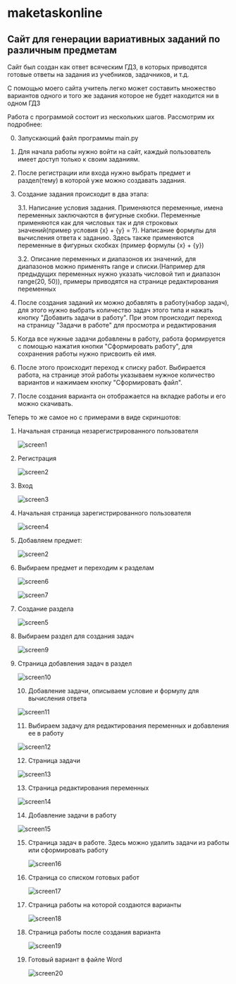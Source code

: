# maketaskonline

## Сайт для генерации вариативных заданий по различным предметам

Сайт был создан как ответ всяческим ГДЗ, в которых приводятся готовые ответы на задания из учебников, задачников, и т.д.

С помощью моего сайта учитель легко может составить множество вариантов одного и того же задания которое не будет находится ни в одном ГДЗ

Работа с программой состоит из нескольких шагов. Рассмотрим их подробнее:

0. Запускающий файл программы main.py

1. Для начала работы нужно войти на сайт, каждый пользователь имеет доступ только к своим заданиям.

2. После регистрации или входа нужно выбрать предмет и раздел(тему) в которой уже можно создавать задания.

3. Создание задания происходит в два этапа: 

   3.1.  Написание условия задания. Применяются переменные, имена переменных заключаются в фигурные скобки. Переменные применяются как для числовых так и для строковых значений(пример условия {x} + {y} = ?). Написание формулы для вычисления ответа к заданию. Здесь также применяются переменные в фигурных скобках (пример формулы {x} + {y})

   3.2. Описание переменных и диапазонов их значений, для диапазонов можно применять range и списки.(Например для предыдущих переменных нужно указать числовой тип и диапазон range(20, 50)), примеры приводятся на странице редактирования переменных

4. После создания заданий их можно добавлять в работу(набор задач), для этого нужно выбрать количество задач этого типа и нажать кнопку "Добавить задачи в работу". При этом происходит переход на страницу "Задачи в работе" для просмотра и редактирования

5. Когда все нужные задачи добавлены в работу, работа формируется с помощью нажатия кнопки "Сформировать работу", для сохранения работы нужно присвоить ей имя.

6. После этого происходит переход к списку работ. Выбирается работа, на странице этой работы указываем нужное количество вариантов и нажимаем кнопку "Сформировать файл".

7. После создания варианта он отображается на вкладке работы и его можно скачивать.

Теперь то же самое но с примерами в виде скриншотов:

1. Начальная страница незарегистрированного пользователя

   ![screen1](static/images/screenshot1.PNG)

2. Регистрация

   ![screen2](static/images/screenshot2.PNG)

3. Вход

   ![screen3](static/images/screenshot3.PNG)

4. Начальная страница зарегистрированного пользователя

   ![screen4](static/images/screenshot4.PNG)

5. Добавляем предмет:

   ![screen2](static/images/screenshot5.PNG)

6. Выбираем предмет и переходим к разделам

   ![screen6](static/images/screenshot6.PNG)

   ![screen7](static/images/screenshot7.PNG)

7. Создание раздела

   ![screen5](static/images/screenshot8.PNG)

8. Выбираем раздел для создания задач

   ![screen9](static/images/screenshot9.PNG)

9. Страница добавления задач в раздел

   ![screen10](static/images/screenshot10.PNG)

   10. Добавление задачи, описываем условие и формулу для вычисления ответа

   ![screen11](static/images/screenshot11.PNG)

   11. Выбираем задачу для редактирования переменных и добавления ее в работу

   ![screen12](static/images/screenshot12.PNG)

   12. Страница задачи

   ![screen13](static/images/screenshot13.PNG)

   13. Страница редактирования переменных

   

   ![screen14](static/images/screenshot14.PNG)

   

   14. Добавление задачи в работу

   

   ![screen15](static/images/screenshot15.PNG)

   15. Страница задач в работе. Здесь можно удалить задачи из работы или сформировать работу

       ![screen16](static/images/screenshot16.PNG)

   16. Страница со списком готовых работ

       ![screen17](static/images/screenshot17.PNG)

       

   17. Страница работы на которой создаются варианты

       ![screen18](static/images/screenshot18.PNG)

   18. Страница работы после создания варианта

       ![screen19](static/images/screenshot19.PNG)

   19. Готовый вариант в файле Word

       ![screen20](static/images/screenshot20.PNG)



